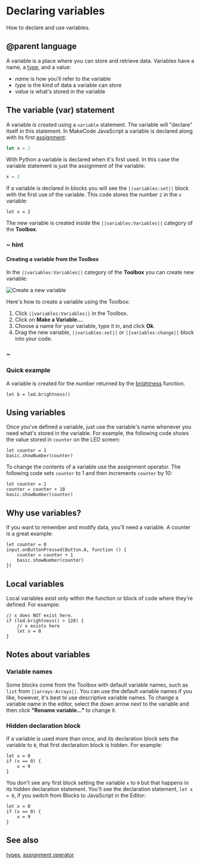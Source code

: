# Declaring variables

How to declare and use variables.

## @parent language

A variable is a place where you can store and retrieve data. Variables have a name, a [type](/types), and a value:

* *name* is how you'll refer to the variable
* *type* is the kind of data a variable can store
* *value* is what's stored in the variable

## The variable (var) statement

A variable is created using a `variable` statement. The variable will "declare" itself in this statement. In MakeCode JavaScript a variable is declared along with its first [assignment](/blocks/variables/assign):

```typescript
let x = 2
```

With Python a variable is declared when it's first used. In this case the variable statement is just the assignment of the variable:

```python
x = 2
```

If a variable is declared in blocks you will see the ``||variables:set||`` block with the first use of the variable. This code stores the number `2` in the `x` variable:

```blocks
let x = 2
```

The new variable is created inside the ``||variables:Variables||`` category of the **Toolbox**.

### ~ hint

#### Creating a variable from the Toolbox

In the ``||variables:Variables||`` category of the **Toolbox** you can create new variable:

![Create a new variable](/static/blocks/variables/create.gif)

Here's how to create a variable using the Toolbox:

1. Click ``||variables:Variables||`` in the Toolbox.
2. Click on **Make a Variable...**.
3. Choose a name for your variable, type it in, and click **Ok**.
4. Drag the new variable, ``||variables:set||`` or ``||variables:change||`` block into your code. 

### ~

### Quick example

A variable is created for the number returned by the [brightness](/reference/led/brightness) function.

```blocks
let b = led.brightness()
```

## Using variables

Once you've defined a variable, just use the variable's name whenever you need what's stored in the variable. For example, the following code shows the value stored in `counter` on the LED screen:

```blocks
let counter = 1
basic.showNumber(counter)
```

To change the contents of a variable use the assignment operator. The following code sets `counter` to 1 and then increments `counter` by 10:

```blocks
let counter = 1
counter = counter + 10
basic.showNumber(counter)
```

## Why use variables?

If you want to remember and modify data, you'll need a variable. 
A counter is a great example:

```blocks
let counter = 0
input.onButtonPressed(Button.A, function () { 
    counter = counter + 1
    basic.showNumber(counter)
})
```

## Local variables

Local variables exist only within the function or block of code where they're defined. For example:

```blocks
// x does NOT exist here.
if (led.brightness() > 128) {
    // x exists here
    let x = 0
}
```

## Notes about variables

### Variable names

Some blocks come from the Toolbox with default variable names, such as `list` from ``||arrays:Arrays||``.
You can use the default variable names if you like, however, it's best to use descriptive variable names. To change a variable name in the editor, select the down arrow next to the variable and then click **"Rename variable..."** to change it.

### Hidden declaration block

If a variable is used more than once, and its declaration block sets the variable to `0`, that first declaration block is hidden. For example:

```blocks
let x = 0
if (x == 0) {
    x = 9
}
```

You don't see any first block setting the variable `x` to `0` but that happens in its hidden declaration statement. You'll see the declaration statement, `let x = 0`, if you switch from Blocks to JavaScript in the Editor:

```typescript-ignore
let x = 0
if (x == 0) {
    x = 9
}
```

## See also

[types](/types), [assignment operator](/blocks/variables/assign)

